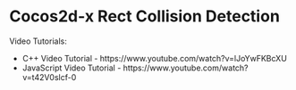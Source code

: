 # Cocos2d-x Rect Collision Detection

Video Tutorials:
<ul>
  <li>
    C++ Video Tutorial - https://www.youtube.com/watch?v=lJoYwFKBcXU
  </li>
  
  <li>
    JavaScript Video Tutorial - https://www.youtube.com/watch?v=t42V0slcf-0
  </li>
</ul>

